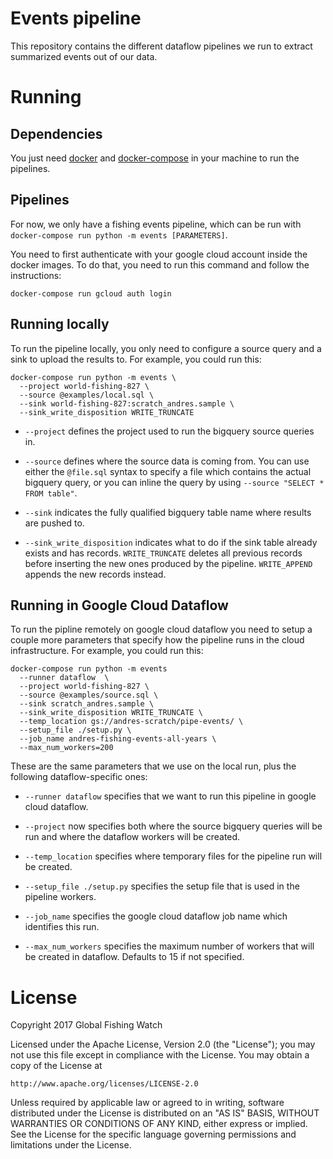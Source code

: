 # Events pipeline

This repository contains the different dataflow pipelines we run to extract
summarized events out of our data.

# Running

## Dependencies

You just need [docker](https://www.docker.com/) and
[docker-compose](https://docs.docker.com/compose/) in your machine to run the
pipelines.

## Pipelines

For now, we only have a fishing events pipeline, which can be run with
`docker-compose run python -m events [PARAMETERS]`.

You need to first authenticate with your google cloud account inside the docker
images. To do that, you need to run this command and follow the instructions:

```
docker-compose run gcloud auth login
```

## Running locally

To run the pipeline locally, you only need to configure a source query and a
sink to upload the results to. For example, you could run this:

```
docker-compose run python -m events \
  --project world-fishing-827 \
  --source @examples/local.sql \
  --sink world-fishing-827:scratch_andres.sample \
  --sink_write_disposition WRITE_TRUNCATE
```

* `--project` defines the project used to run the bigquery
  source queries in.

* `--source` defines where the source data is coming from. You can use either
  the `@file.sql` syntax to specify a file which contains the actual bigquery
query, or you can inline the query by using `--source "SELECT * FROM table"`.

* `--sink` indicates the fully qualified bigquery table name where results are
  pushed to.

* `--sink_write_disposition` indicates what to do if the sink table already
  exists and has records. `WRITE_TRUNCATE` deletes all previous records before
inserting the new ones produced by the pipeline. `WRITE_APPEND` appends the new
records instead.

## Running in Google Cloud Dataflow

To run the pipline remotely on google cloud dataflow you need to setup a couple
more parameters that specify how the pipeline runs in the cloud infrastructure.
For example, you could run this:

```
docker-compose run python -m events
  --runner dataflow  \
  --project world-fishing-827 \
  --source @examples/source.sql \
  --sink scratch_andres.sample \
  --sink_write_disposition WRITE_TRUNCATE \
  --temp_location gs://andres-scratch/pipe-events/ \
  --setup_file ./setup.py \
  --job_name andres-fishing-events-all-years \
  --max_num_workers=200
```

These are the same parameters that we use on the local run, plus the following
dataflow-specific ones:

* `--runner dataflow` specifies that we want to run this pipeline in google
  cloud dataflow.

* `--project` now specifies both where the source bigquery queries will be run
  and where the dataflow workers will be created.

* `--temp_location` specifies where temporary files for the pipeline run will
  be created.

* `--setup_file ./setup.py` specifies the setup file that is used in the
  pipeline workers.

* `--job_name` specifies the google cloud dataflow job name which identifies
  this run.

* `--max_num_workers` specifies the maximum number of workers that will be
  created in dataflow. Defaults to 15 if not specified.

# License

Copyright 2017 Global Fishing Watch

Licensed under the Apache License, Version 2.0 (the "License");
you may not use this file except in compliance with the License.
You may obtain a copy of the License at

    http://www.apache.org/licenses/LICENSE-2.0

Unless required by applicable law or agreed to in writing, software
distributed under the License is distributed on an "AS IS" BASIS,
WITHOUT WARRANTIES OR CONDITIONS OF ANY KIND, either express or implied.
See the License for the specific language governing permissions and
limitations under the License.
